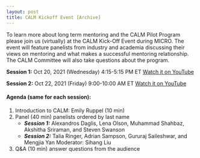 ```yaml
---
layout: post
title: CALM Kickoff Event [Archive]
---
```


To learn more about long term mentoring and the CALM Pilot Program please join us (virtually) at the CALM Kick-Off Event during MICRO. The event will feature panelists from industry and academia discussing their views on mentoring and what makes a successful mentoring relationship. The CALM Committee will also take questions about the program.

**Session 1:** Oct 20, 2021 (Wednesday) 4:15-5:15 PM ET [Watch it on YouTube](https://www.youtube.com/watch?v=j5dCWp3EfOM)

**Session 2:** Oct 22, 2021 (Friday) 9:00-10:00 AM ET [Watch it on YouTube](https://www.youtube.com/watch?v=tZpVSjEtCwc)

#### Agenda (same for each session):
1. Introduction to CALM: Emily Ruppel (10 min)
2. Panel (40 min) panelists ordered by last name 
   * **_Session 1:_** Alexandros Daglis, Lena Olson, Muhammad Shahbaz, Akshitha Sriraman, and Steven Swanson
   * **_Session 2:_** Talia Ringer, Adrian Sampson, Gururaj Saileshwar, and Mengjia Yan
   Moderator: Sihang Liu
3. Q&A (10 min) answer questions from the audience
